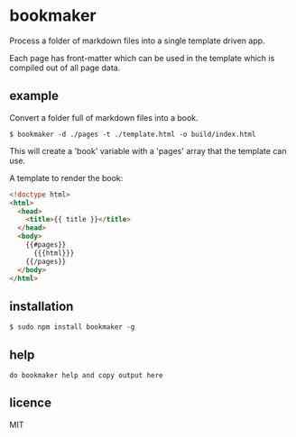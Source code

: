 bookmaker
=========

Process a folder of markdown files into a single template driven app.

Each page has front-matter which can be used in the template which is compiled out of all page data.

## example

Convert a folder full of markdown files into a book.

```
$ bookmaker -d ./pages -t ./template.html -o build/index.html
```

This will create a 'book' variable with a 'pages' array that the template can use.

A template to render the book:

```html
<!doctype html>
<html>
  <head>
    <title>{{ title }}</title>
  </head>
  <body>
    {{#pages}}
      {{{html}}}
    {{/pages}}
  </body>
</html>
```

## installation

```
$ sudo npm install bookmaker -g
```

## help

```
do bookmaker help and copy output here
```

## licence
MIT

